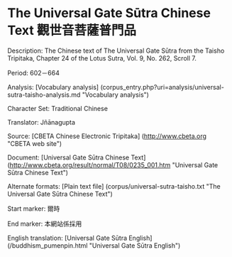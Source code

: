 # The Universal Gate Sūtra Chinese Text 觀世音菩薩普門品

Description: The Chinese text of The Universal Gate Sūtra from the Taisho Tripitaka, 
Chapter 24 of the Lotus Sutra, Vol. 9, No. 262, Scroll 7.

Period: 602－664

Analysis: [Vocabulary analysis] (corpus_entry.php?uri=analysis/universal-sutra-taisho-analysis.md "Vocabulary analysis")

Character Set: Traditional Chinese

Translator: Jñānagupta

Source: [CBETA Chinese Electronic Tripitaka] (http://www.cbeta.org "CBETA web site")

Document: [Universal Gate Sūtra Chinese Text] (http://www.cbeta.org/result/normal/T08/0235_001.htm "Universal Gate Sūtra Chinese Text")

Alternate formats: [Plain text file] (corpus/universal-sutra-taisho.txt "The Universal Gate Sūtra Chinese Text")

Start marker: 爾時

End marker: 本網站係採用

English translation: [Universal Gate Sūtra English] (/buddhism_pumenpin.html "Universal Gate Sūtra English")

